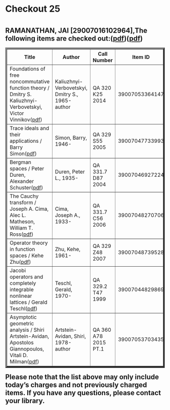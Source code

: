 <h1>Checkout 25<h1>
<h2>RAMANATHAN, JAI [29007016102964],The following items are checked out:(<a href="https://drive.google.com/file/d/1WH6_iLC7Kdwjz268Gadd468D-ui5Pz3r/view?usp=sharing">pdf</a>)(<a href="https://drive.google.com/file/d/1r_n8_njoX0ynwkQeO4hEO1DAzkUSU4ou/view?usp=sharing">pdf</a>)
<table border="5">
<tbody>
<tr>
<th>Title</th>
<th>Author</th>
<th>Call Number</th>
<th>Item ID</th>
<th>Date Charged</th>
<th>Date Due</th>
</tr>
<tr>
<td>Foundations of free noncommutative function theory / Dmitry S. Kaliuzhnyi-Verbovetskyi, Victor Vinnikov(<a href="https://drive.google.com/file/d/1cjkdw-se_9Q0UdA_4dX72HIEOwIlXaC9/view?usp=sharing">pdf</a>)</td>
<td>Kaliuzhnyi-Verbovetskyi, Dmitry S., 1965- author</td>
<td>QA 320 K25 2014</td>
<td>39007053364147</td>
<td>04 Feb 2019</td>
<td>19 Feb 2019</td>
</tr>
<tr>
<td>Trace ideals and their applications / Barry Simon(<a href="https://drive.google.com/file/d/1LrvJ7_tX47xr0wJa6vWIdvtSnIkOF30I/view?usp=sharing">pdf</a>)</td>
<td>Simon, Barry, 1946-</td>
<td>QA 329 S55 2005</td>
<td>39007047733993</td>
<td>04 Feb 2019</td>
<td>19 Feb 2019</td>
</tr>
<tr>
<td>Bergman spaces / Peter Duren, Alexander Schuster(<a href="https://drive.google.com/file/d/1LWulBqpuZCev1oPdDCT-_PBc4ZQW3Ytf/view?usp=sharing">pdf</a>)</td>
<td>Duren, Peter L., 1935-</td>
<td>QA 331.7 D87 2004</td>
<td>39007046927224</td>
<td>04 Feb 2019</td>
<td>19 Feb 2019</td>
</tr>
<tr>
<td>The Cauchy transform / Joseph A. Cima, Alec L. Matheson, William T. Ross(<a href="https://drive.google.com/file/d/1-I2wioaYxG-lYdCUkPyzcQERidjpbuWV/view?usp=sharing">pdf</a>)</td>
<td>Cima, Joseph A., 1933-</td>
<td>QA 331.7 C56 2006</td>
<td>39007048270706</td>
<td>04 Feb 2019</td>
<td>19 Feb 2019</td>
</tr>
<tr>
<td>Operator theory in function spaces / Kehe Zhu(<a href="https://drive.google.com/file/d/1tatIs4Rw9svTOdUKJwcofeLXjvGa7u3c/view?usp=sharing">pdf</a>)</td>
<td>Zhu, Kehe, 1961-</td>
<td>QA 329 Z48 2007</td>
<td>39007048739528</td>
<td>04 Feb 2019</td>
<td>19 Feb 2019</td>
</tr>
<tr>
<td>Jacobi operators and completely integrable nonlinear lattices / Gerald Teschl(<a href="https://drive.google.com/file/d/1OcffZNlXMyliTZFTsuY8qgDPjuT28aAZ/view?usp=sharing">pdf</a>)</td>
<td>Teschl, Gerald, 1970-</td>
<td>QA 329.2 T47 1999</td>
<td>39007044829869</td>
<td>04 Feb 2019</td>
<td>19 Feb 2019</td>
</tr>
<tr>
<td>Asymptotic geometric analysis / Shiri Artstein-Avidan, Apostolos Giannopoulos, Vitali D. Milman(<a href="https://drive.google.com/file/d/10jUFs0b1RcRYMLs1xFu4mqA_ghu3IMtU/view?usp=sharing">pdf</a>)</td>
<td>Artstein-Avidan, Shiri, 1978- author</td>
<td>QA 360 A78 2015 PT.1</td>
<td>39007053703435</td>
<td>04 Feb 2019</td>
<td>19 Feb 2019</td>
</tr>
</tbody>
</table>
Please note that the list above may only include today’s charges and not previously charged items. If you have any questions, please contact your library.<h2>
